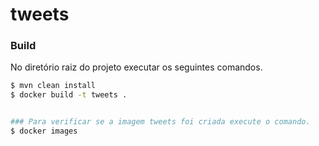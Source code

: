 # tweets

### Build
No diretório raiz do projeto executar os seguintes comandos.

```sh
$ mvn clean install
$ docker build -t tweets .


### Para verificar se a imagem tweets foi criada execute o comando.
$ docker images

```

